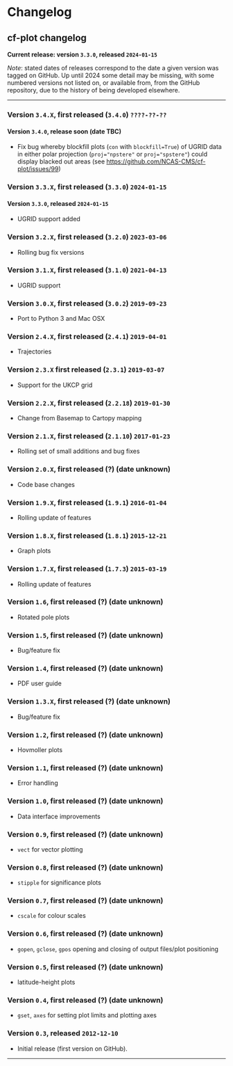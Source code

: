 # Changelog

## cf-plot changelog

**Current release: version `3.3.0`, released `2024-01-15`**

*Note*: stated dates of releases correspond to the date a given
version was tagged on GitHub. Up until 2024 some detail may
be missing, with some numbered versions not listed on, or
available from, from the GitHub repository, due to the history
of being developed elsewhere.


-----

### Version `3.4.X`, first released (`3.4.0`) `????-??-??`

#### Version `3.4.0`, release soon (date TBC)

* Fix bug whereby blockfill plots (`con` with `blockfill=True`) of UGRID data in either polar
  projection (`proj="npstere"` or `proj="spstere"`) could display blacked out areas
  (see https://github.com/NCAS-CMS/cf-plot/issues/99)


### Version `3.3.X`, first released (`3.3.0`) `2024-01-15`

#### Version `3.3.0`, released `2024-01-15`

* UGRID support added


### Version `3.2.X`, first released (`3.2.0`) `2023-03-06`

* Rolling bug fix versions


### Version `3.1.X`, first released (`3.1.0`) `2021-04-13`

* UGRID support


### Version `3.0.X`, first released (`3.0.2`) `2019-09-23`

* Port to Python 3 and Mac OSX


### Version `2.4.X`, first released (`2.4.1`) `2019-04-01`

* Trajectories


### Version `2.3.X` first released (`2.3.1`) `2019-03-07`

* Support for the UKCP grid


### Version `2.2.X`, first released (`2.2.18`) `2019-01-30`

* Change from Basemap to Cartopy mapping


### Version `2.1.X`, first released (`2.1.10`) `2017-01-23`

* Rolling set of small additions and bug fixes


### Version `2.0.X`, first released (?) (date unknown)

* Code base changes


### Version `1.9.X`, first released (`1.9.1`) `2016-01-04`

* Rolling update of features


### Version `1.8.X`, first released (`1.8.1`) `2015-12-21`

* Graph plots


### Version `1.7.X`, first released (`1.7.3`) `2015-03-19`

* Rolling update of features


### Version `1.6`, first released (?) (date unknown)

* Rotated pole plots


### Version `1.5`, first released (?) (date unknown)

* Bug/feature fix


### Version `1.4`, first released (?) (date unknown)

* PDF user guide


### Version `1.3.X`, first released (?) (date unknown)

* Bug/feature fix


### Version `1.2`, first released (?) (date unknown)

* Hovmoller plots


### Version `1.1`, first released (?) (date unknown)

* Error handling


### Version `1.0`, first released (?) (date unknown)

* Data interface improvements


### Version `0.9`, first released (?) (date unknown)

* `vect` for vector plotting


### Version `0.8`, first released (?) (date unknown)

* `stipple` for significance plots


### Version `0.7`, first released (?) (date unknown)

* `cscale` for colour scales


### Version `0.6`, first released (?) (date unknown)

* `gopen`, `gclose`, `gpos` opening and closing of output files/plot
  positioning


### Version `0.5`, first released (?) (date unknown)

* latitude-height plots


### Version `0.4`, first released (?) (date unknown)

* `gset`, `axes` for setting plot limits and plotting axes


### Version `0.3`, released `2012-12-10`

* Initial release (first version on GitHub).


-----
